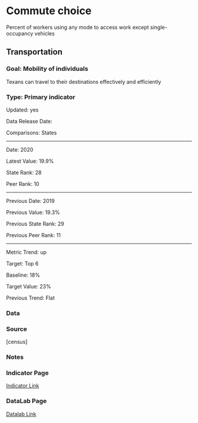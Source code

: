 # Commute choice

Percent of workers using any mode to access work except single-occupancy vehicles

## Transportation

### Goal: Mobility of individuals

Texans can travel to their destinations effectively and efficiently

### Type: Primary indicator

Updated: yes

Data Release Date: 

Comparisons: States

----

Date: 2020

Latest Value: 19.9%

State Rank: 28

Peer Rank: 10

----

Previous Date:  2019

Previous Value: 19.3%

Previous State Rank: 29

Previous Peer Rank: 11

----

Metric Trend: up

Target: Top 6

Baseline: 18%

Target Value: 23%

Previous Trend: Flat



<!--### Value

| Year        |  Value      | Rank        | Previous Year | Previous Value | Previous Rank | Trend | 
| ----------- | ----------- | ----------- | ----------- | ----------- | ----------- | -----------|
|   2019       | 19.48%      |  28        |       2018  |   19.44%    |       29    |    flat    | 

-->
### Data

### Source

[census]

### Notes


### Indicator Page

[Indicator Link](https://indicators.texas2036.org/indicator/63)

### DataLab Page

[Datalab Link](https://datalab.texas2036.org/vdpboyf/american-community-survey-5-year-estimates-economic-characteristics?location=1028340&indicator=1000260&measure=1000000&accesskey=jjbliqb)

